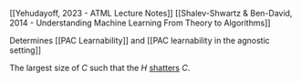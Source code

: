 [[Yehudayoff, 2023 - ATML Lecture Notes]]
[[Shalev-Shwartz & Ben-David, 2014 - Understanding Machine Learning From Theory to Algorithms]]

Determines [[PAC Learnability]] and [[PAC learnability in the agnostic setting]]

The largest size of $C$ such that the $H$ [shatters](Shattering) $C$.
